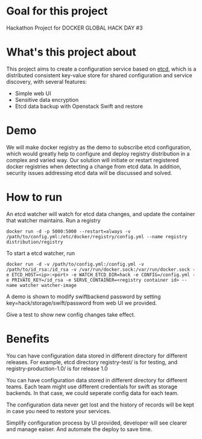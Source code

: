 # Goal for this project
Hackathon Project for DOCKER GLOBAL HACK DAY #3

# What's this project about
This project aims to create a configuration service based on [etcd][1], which is a distributed consistent key-value store for shared configuration and service discovery, with several features:
- Simple web UI
- Sensitive data encryption
- Etcd data backup with Openstack Swift and restore

# Demo
We will make docker registry as the demo to subscribe etcd configuration, which would greatly help to configure and deploy registry distribution in a complex and varied way. Our solution will initiate or restart registered docker registries when detecting a change from etcd data. In addition, security issues addressing etcd data will be discussed and solved.

# How to run
An etcd watcher will watch for etcd data changes, and update the container that watcher maintains. 
Run a registry
```
docker run -d -p 5000:5000 --restart=always -v /path/to/config.yml:/etc/docker/registry/config.yml --name registry distribution/registry
```
To start a etcd watcher, run
```
docker run -d -v /path/to/config.yml:/config.yml -v /path/to/id_rsa:/id_rsa -v /var/run/docker.sock:/var/run/docker.sock -e ETCD_HOST=<ip>:<port> -e WATCH_ETCD_DIR=hack -e CONFIG=/config.yml -e PRIVATE_KEY=/id_rsa -e SERVE_CONTAINER=<registry container id> --name watcher watcher-image
```
A demo is shown to modify swiftbackend password by setting key=hack/storage/swift/password from web UI we provided. 

Give a test to show new config changes take effect.

# Benefits
You can have configuration data stored in different directory for different releases. For example, etcd directory registry-test/ is for testing, and registry-production-1.0/ is for release 1.0

You can have configuration data stored in different directory for different teams. Each team might use different credentials for swift as storage backends. In that case, we could seperate config data for each team.  

The configuration data never get lost and the history of records will be kept in case you need to restore your services.

Simplify configuration process by UI provided, developer will see clearer and manage eaiser. And automate the deploy to save time.

[1]: https://github.com/coreos/etcd
